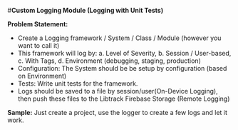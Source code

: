 #**Custom Logging Module (Logging with Unit Tests)**

**Problem Statement:**

- Create a Logging framework / System / Class / Module (however you want to call it)
- This framework will log by:	a. Level of Severity, 	b. Session / User-based,	c. With Tags, 	d. Environment (debugging, staging, production)
- Configuration: The System should be be setup by configuration (based on Environment)
- Tests: Write unit tests for the framework.
- Logs should be saved to a file by session/user(On-Device Logging),  then push these files to the Libtrack Firebase Storage (Remote Logging)
  
**Sample:**
  Just create a project, use the logger to create a few logs and let it work.
